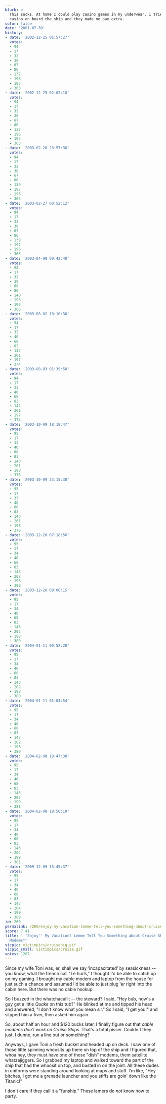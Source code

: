 ```yaml
---
blurb: >
  This sucks. At home I could play casino games in my underwear. I tried that in the
  casino on board the ship and they made me pay extra.
color: false
date: '2001-07-30'
history:
- date: '2002-12-25 01:57:27'
  votes:
  - 94
  - 17
  - 32
  - 38
  - 67
  - 80
  - 137
  - 196
  - 195
  - 363
- date: '2002-12-25 02:02:18'
  votes:
  - 94
  - 17
  - 32
  - 38
  - 67
  - 80
  - 137
  - 196
  - 195
  - 363
- date: '2003-02-26 23:57:38'
  votes:
  - 94
  - 17
  - 32
  - 38
  - 67
  - 80
  - 139
  - 197
  - 196
  - 365
- date: '2003-02-27 00:52:12'
  votes:
  - 94
  - 17
  - 32
  - 38
  - 67
  - 80
  - 139
  - 197
  - 196
  - 365
- date: '2003-04-08 09:42:40'
  votes:
  - 94
  - 17
  - 32
  - 39
  - 68
  - 80
  - 140
  - 198
  - 196
  - 366
- date: '2003-08-02 18:10:30'
  votes:
  - 94
  - 17
  - 33
  - 40
  - 68
  - 82
  - 142
  - 201
  - 197
  - 374
- date: '2003-08-03 01:39:58'
  votes:
  - 94
  - 17
  - 33
  - 40
  - 68
  - 82
  - 142
  - 201
  - 197
  - 374
- date: '2003-10-09 18:18:47'
  votes:
  - 95
  - 17
  - 33
  - 40
  - 68
  - 83
  - 143
  - 201
  - 198
  - 376
- date: '2003-10-09 23:15:30'
  votes:
  - 95
  - 17
  - 33
  - 40
  - 68
  - 83
  - 143
  - 201
  - 198
  - 376
- date: '2003-12-26 07:18:56'
  votes:
  - 95
  - 17
  - 34
  - 40
  - 68
  - 83
  - 143
  - 202
  - 198
  - 380
- date: '2003-12-26 09:08:15'
  votes:
  - 95
  - 17
  - 34
  - 40
  - 68
  - 83
  - 143
  - 202
  - 198
  - 380
- date: '2004-01-11 00:52:28'
  votes:
  - 95
  - 17
  - 34
  - 40
  - 68
  - 83
  - 143
  - 202
  - 198
  - 380
- date: '2004-01-11 01:04:54'
  votes:
  - 95
  - 17
  - 34
  - 40
  - 68
  - 83
  - 143
  - 202
  - 198
  - 380
- date: '2004-02-08 19:47:38'
  votes:
  - 95
  - 17
  - 34
  - 40
  - 68
  - 83
  - 143
  - 202
  - 199
  - 381
- date: '2004-02-08 19:50:10'
  votes:
  - 95
  - 17
  - 34
  - 40
  - 68
  - 83
  - 143
  - 202
  - 199
  - 381
- date: '2009-12-09 15:45:37'
  votes:
  - 95
  - 17
  - 34
  - 40
  - 68
  - 83
  - 143
  - 204
  - 199
  - 389
id: 260
permalink: /260/enjoy-my-vacation-lemme-tell-you-something-about-cruise-ships-no-cable-modems/
score: 7.41
title: '''Enjoy'' My Vacation? Lemme Tell You Something about Cruise Ships: *No Cable
  Modems*'
vicpic: victimpics/cruisebig.gif
vicpic_small: victimpics/cruise.gif
votes: 1287
---
```


Since my wife Toni was, er, shall we say 'incapacitated' by seasickness
-- you know, what the french call "Le hurls," I thought I'd be able to
catch up on my gaming. I brought my cable modem and laptop from the
house for just such a chance and assumed I'd be able to just plug 'er
right into the cabin here. But there was no cable hookup.

So I buzzed in the whatchacallit -- the steward? I said, "Hey bub, how's
a guy get a little *Quake* on this tub?" He blinked at me and tipped his
head and answered, "I don't know what you mean sir." So I said, "I get
you!" and slipped him a fiver, then asked him again.

So, about half an hour and $120 bucks later, I finally figure out that
*cable modems don't work on Cruise Ships*. That's a total pisser.
Couldn't they just, I dunno, run a line out or something?

Anyways, I gave Toni a fresh bucket and headed up on deck. I saw one of
those little spinning whoosits up there on top of the ship and I figured
that, whoa hey, they must have one of those "dish" modems, them
satellite whatzajiggers. So I grabbed my laptop and walked toward the
part of the ship that had the whoosit on top, and busted in on the
joint. All these dudes in uniforms were standing around looking at maps
and stuff. I'm like, "Hey bitches, I got me a grenade launcher and you
stiffs are goin' down like the Titanic!"

I don't care if they call it a "funship." These lamers do *not* know how
to party.